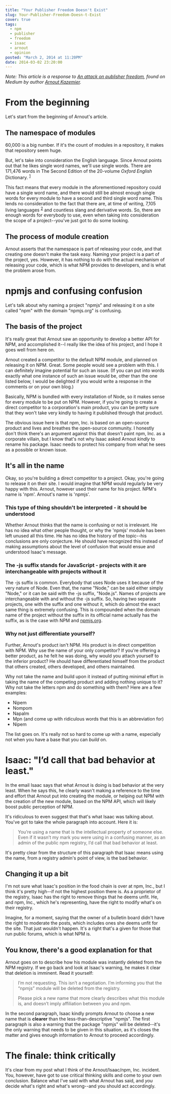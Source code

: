 ```yaml
---
title: "Your Publisher Freedom Doesn't Exist"
slug: Your-Publisher-Freedom-Doesn-t-Exist
cover: true
tags:
  - npm
  - publisher
  - freedom
  - isaac
  - arnout
  - opinion
posted: "March 2, 2014 at 11:20PM"
date: 2014-03-02 23:20:00
---
```


_Note: This article is a response to [An attack on publisher freedom](https://medium.com/p/271013ff33c5), found on Medium by author [Arnout Kazemier](https://twitter.com/@3rdEden)._

# From the beginning

Let's start from the beginning of Arnout's article.

## The namespace of modules

60,000 is a big number. If it's the count of modules in a repository, it makes that repository seem huge.

But, let's take into consideration the English language. Since Arnout points out that he likes single word names, we'll use single words. There are 171,476 words in The Second Edition of the 20-volume _Oxford English_ Dictionary. <sup>[1](http://www.oxforddictionaries.com/us/words/how-many-words-are-there-in-the-english-language)<sup></sup></sup>

This fact means that every module in the aforementioned repository could have a single word name, and there would still be almost enough single words for every module to have a second and third single word name. This lends no consideration to the fact that there are, at time of writing, 7,105 living languages <sup>[2](http://www.ethnologue.com/world)</sup> and countless slang and derivative words. So, there are enough words for everybody to use, even when taking into consideration the scope of a project--you've just got to do some looking.

## The process of module creation

Arnout asserts that the namespace is part of releasing your code, and that creating one doesn't make the task easy. Naming your project is a part of the project, yes. However, it has nothing to do with the actual mechanism of releasing your code, which is what NPM provides to developers, and is what the problem arose from.

# npmjs and confusing confusion

Let's talk about why naming a project "npmjs" and releasing it on a site called "npm" with the domain "npmjs.org" is confusing.

## The basis of the project

It's really great that Arnout saw an opportunity to develop a better API for NPM, and accomplished it--I really like the idea of his project, and I hope it goes well from here on.

Arnout created a competitor to the default NPM module, and planned on releasing it on NPM. Great. Some people would see a problem with this. I can definitely imagine potential for such an issue. (If you can put into words exactly what one instance of such an issue would be, other than the one listed below, I would be delighted if you would write a response in the comments or on your own blog.)

Basically, NPM is bundled with every installation of Node, so it makes sense for every module to be put on NPM. However, if you're going to create a direct competitor to a corporation's main product, you can be pretty sure that they won't take very kindly to having it published through that product.

The obvious issue here is that npm, Inc. is based on an open-source product and lives and breathes the open-source community. I honestly don't think there's an argument against this that doesn't paint npm, Inc. as a corporate villain, but I know that's not why Isaac asked Arnout _kindly_ to rename his package. Isaac needs to protect his company from what he sees as a possible or known issue.

## It's all in the name

Okay, so you're building a direct competitor to a project. Okay, you're going to release it on their site. I would imagine that NPM would regularly be very happy with this. Arnout, however used their name for his project. NPM's name is 'npm'. Arnout's name is 'npmjs'.

### This type of thing shouldn't be interpreted - it should be understood

Whether Arnout thinks that the name is confusing or not is irrelevant. He has no idea what other people thought, or why the 'npmjs' module has been left unused all this time. He has no idea the history of the topic--his conclusions are only conjecture. He should have recognized this instead of making assumptions about the level of confusion that would ensue and understood Isaac's message.

### The -js suffix stands for JavaScript - projects with it are interchangeable with projects without it

The -js suffix is common. Everybody that uses Node uses it because of the very nature of Node. Even that, the name "Node," can be said either simply "Node," or it can be said with the -js suffix, "Node.js". Names of projects are interchangeable with and without the -js suffix. So, having two separate projects, one with the suffix and one without it, which do almost the exact same thing is extremely confusing. This is compounded when the domain name of the project without the suffix in its official name actually has the suffix, as is the case with NPM and [npmjs.org](http://npmjs.org/).

### Why not just differentiate yourself?

Further, Arnout's product isn't NPM. His product is in direct competition with NPM. Why use the name of your only competitor? If you're offering a better product, as he felt he was doing, why would you attach yourself to the inferior product? He should have differentiated himself from the product that others created, others developed, and others maintained.

Why not take the name and build upon it instead of putting minimal effort in taking the name of the competing product and adding nothing unique to it? Why not take the letters npm and do something with them? Here are a few examples:

*   Nipem
*   Nompom
*   Napalm
*   Mpn (and come up with ridiculous words that this is an abbreviation for)
*   Nipem

The list goes on. It's really not so hard to come up with a name, especially not when you have a base that you can _build_ on.

# Isaac: "I’d call that bad behavior at least."

In the email Isaac says that what Arnout is doing is bad behavior at the very least. When he says this, he clearly wasn't making a reference to the time and effort that Arnout put into creating the module, or helping out NPM with the creation of the new module, based on the NPM API, which will likely boost public perception of NPM.

It's ridiculous to even suggest that that's what Isaac was talking about. You've got to take the whole paragraph into account. Here it is:

> You’re using a name that is the intellectual property of someone else. Even if it wasn’t my mark you were using in a confusing manner, as an admin of the public npm registry, I’d call that bad behavior at least.

It's pretty clear from the structure of this paragraph that Isaac means using the name, from a registry admin's point of view, is the bad behavior.

## Changing it up a bit

I'm not sure what Isaac's position in the food chain is over at npm, Inc., but I think it's pretty high--if not the highest position there is. As a proprietor of the registry, Isaac has the right to remove things that he deems unfit. He, and npm, Inc., which he's representing, have the right to modify what's on their registry.

Imagine, for a moment, saying that the owner of a bulletin board didn't have the right to moderate the posts, which includes ones she deems unfit for the site. That just wouldn't happen. It's a right that's a given for those that run public forums, which is what NPM is.

## You know, there's a good explanation for that

Arnout goes on to describe how his module was instantly deleted from the NPM registry. If we go back and look at Isaac's warning, he makes it clear that deletion is imminent. Read it yourself:

> I’m not requesting. This isn’t a negotiation. I’m informing you that the “npmjs” module will be deleted from the registry.
>
> Please pick a new name that more clearly describes what this module is, and doesn’t imply affiliation between you and npm.

In the second paragraph, Isaac kindly prompts Arnout to choose a new name that is **clearer** than the less-than-descriptive "npmjs". The first paragraph is also a warning that the package "npmjs" will be deleted--it's the only warning that needs to be given in this situation, as it's closes the matter and gives enough information to Arnout to proceed accordingly.

# The finale: think critically

It's clear from my post what I think of the Arnout/Isaac/npm, Inc. incident. You, however, have got to use critical thinking skills and come to your own conclusion. Balance what I've said with what Arnout has said, and _you_ decide what's right and what's wrong--and you should act accordingly.
